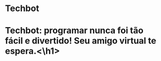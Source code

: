 # Techbot
<h1>Techbot: programar nunca foi tão fácil e divertido! Seu amigo virtual te espera.<\h1>

